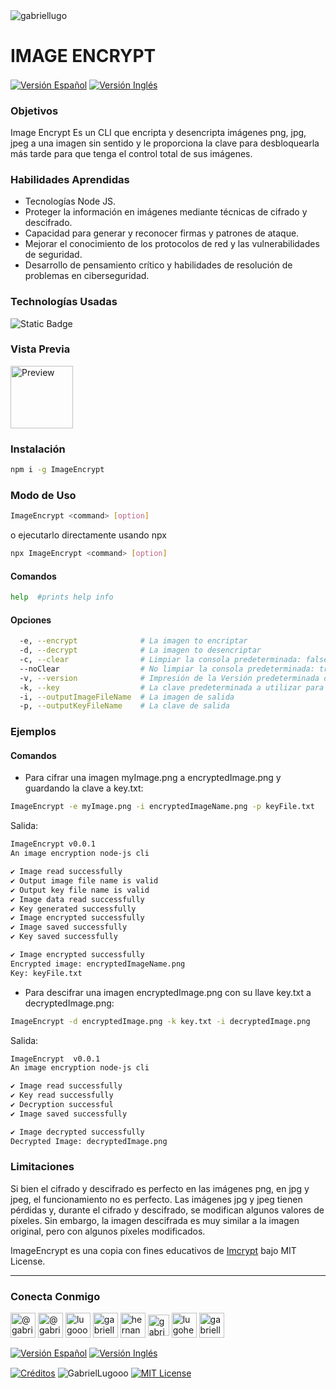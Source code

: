 <img align="center" src="https://media.licdn.com/dms/image/v2/D4D16AQGUNxQ7NSC05A/profile-displaybackgroundimage-shrink_350_1400/profile-displaybackgroundimage-shrink_350_1400/0/1738695150340?e=1744243200&v=beta&t=oXX-ixT9bR3dJcYCLv4KBs5wjKFoeP0524kFGHQMYmQ" alt="gabriellugo" />

# IMAGE ENCRYPT

<a href="https://github.com/GabrielLugooo/Image-Encrypt/blob/main/README%20Spanish.md" target="_blank" rel="noreferrer noopener"> <img align="center" src="https://img.shields.io/badge/ImageEncrypt%20%20Versión%20Español-000000" alt="Versión Español" /></a>
<a href="https://github.com/GabrielLugooo/Image-Encrypt" target="_blank" rel="noreferrer noopener"> <img align="center" src="https://img.shields.io/badge/ImageEncrypt%20Versión%20Inglés-green" alt="Versión Inglés" /></a>

### Objetivos

Image Encrypt Es un CLI que encripta y desencripta imágenes png, jpg, jpeg a una imagen sin sentido y le proporciona la clave para desbloquearla más tarde para que tenga el control total de sus imágenes.

### Habilidades Aprendidas

- Tecnologías Node JS.
- Proteger la información en imágenes mediante técnicas de cifrado y descifrado.
- Capacidad para generar y reconocer firmas y patrones de ataque.
- Mejorar el conocimiento de los protocolos de red y las vulnerabilidades de seguridad.
- Desarrollo de pensamiento crítico y habilidades de resolución de problemas en ciberseguridad.

### Technologías Usadas

![Static Badge](https://img.shields.io/badge/Node.JS-000000?logo=nodedotjs&logoSize=auto)

### Vista Previa

<a href="https://ibb.co/C0qF3fJ" target="_blank" rel="noreferrer noopener"><img align="center" src="https://i.ibb.co/5cdVgPY/Screenshot-2021-12-16-at-2-11-16-PM.png" alt="Preview" height="100" ></a>

### Instalación

```sh
npm i -g ImageEncrypt
```

### Modo de Uso

```sh
ImageEncrypt <command> [option]
```

o ejecutarlo directamente usando npx

```sh
npx ImageEncrypt <command> [option]
```

#### Comandos

```sh
help  #prints help info
```

#### Opciones

```sh
  -e, --encrypt              # La imagen to encriptar
  -d, --decrypt              # La imagen to desencriptar
  -c, --clear                # Limpiar la consola predeterminada: false
  --noClear                  # No limpiar la consola predeterminada: true
  -v, --version              # Impresión de la Versión predeterminada de la CLI: false
  -k, --key                  # La clave predeterminada a utilizar para el descifrado: false
  -i, --outputImageFileName  # La imagen de salida
  -p, --outputKeyFileName    # La clave de salida
```

### Ejemplos

#### Comandos

- Para cifrar una imagen myImage.png a encryptedImage.png y guardando la clave a key.txt:

```sh
ImageEncrypt -e myImage.png -i encryptedImageName.png -p keyFile.txt
```

Salida:

```sh
ImageEncrypt v0.0.1
An image encryption node-js cli

✔ Image read successfully
✔ Output image file name is valid
✔ Output key file name is valid
✔ Image data read successfully
✔ Key generated successfully
✔ Image encrypted successfully
✔ Image saved successfully
✔ Key saved successfully

✔ Image encrypted successfully  
Encrypted image: encryptedImageName.png
Key: keyFile.txt
```

- Para descifrar una imagen encryptedImage.png con su llave key.txt a decryptedImage.png:

```sh
ImageEncrypt -d encryptedImage.png -k key.txt -i decryptedImage.png
```

Salida:

```sh
ImageEncrypt  v0.0.1
An image encryption node-js cli

✔ Image read successfully
✔ Key read successfully
✔ Decryption successful
✔ Image saved successfully

✔ Image decrypted successfully
Decrypted Image: decryptedImage.png
```

### Limitaciones

Si bien el cifrado y descifrado es perfecto en las imágenes png, en jpg y jpeg, el funcionamiento no es perfecto. Las imágenes jpg y jpeg tienen pérdidas y, durante el cifrado y descifrado, se modifican algunos valores de píxeles. Sin embargo, la imagen descifrada es muy similar a la imagen original, pero con algunos píxeles modificados.

ImageEncrypt es una copia con fines educativos de <a href="https://github.com/theninza/imcrypt">Imcrypt</a> bajo MIT License.

----

<h3 align="left">Conecta Conmigo</h3>

<p align="left">
<a href="https://www.youtube.com/@gabriellugooo" target="_blank" rel="noreferrer noopener"> <img align="center" src="https://img.icons8.com/?size=50&id=55200&format=png" alt="@gabriellugooo" height="40" width="40" /></a>
<a href="http://www.tiktok.com/@gabriellugooo" target="_blank" rel="noreferrer noopener"> <img align="center" src="https://img.icons8.com/?size=50&id=118638&format=png" alt="@gabriellugooo" height="40" width="40" /></a>
<a href="https://instagram.com/lugooogabriel" target="_blank" rel="noreferrer noopener"> <img align="center" src="https://img.icons8.com/?size=50&id=32309&format=png" alt="lugooogabriel" height="40" width="40" /></a>
<a href="https://twitter.com/gabriellugo__" target="_blank" rel="noreferrer noopener"> <img align="center" src="https://img.icons8.com/?size=50&id=phOKFKYpe00C&format=png" alt="gabriellugo__" height="40" width="40" /></a>
<a href="https://www.linkedin.com/in/hernando-gabriel-lugo" target="_blank" rel="noreferrer noopener"> <img align="center" src="https://img.icons8.com/?size=50&id=8808&format=png" alt="hernando-gabriel-lugo" height="40" width="40" /></a>
<a href="https://github.com/GabrielLugooo" target="_blank" rel="noreferrer noopener"> <img align="center" src="https://img.icons8.com/?size=80&id=AngkmzgE6d3E&format=png" alt="gabriellugooo" height="34" width="34" /></a>
<a href="mailto:lugohernandogabriel@gmail.com"> <img align="center" src="https://img.icons8.com/?size=50&id=38036&format=png" alt="lugohernandogabriel@gmail.com" height="40" width="40" /></a>
<a href="https://linktr.ee/gabriellugooo" target="_blank" rel="noreferrer noopener"> <img align="center" src="https://simpleicons.org/icons/linktree.svg" alt="gabriellugooo" height="40" width="40" /></a>
</p>

<p align="left">
<a href="https://github.com/GabrielLugooo/GabrielLugooo/blob/main/Readme%20Spanish.md" target="_blank" rel="noreferrer noopener"> <img align="center" src="https://img.shields.io/badge/Versión%20Español-000000" alt="Versión Español" /></a>
<a href="https://github.com/GabrielLugooo/GabrielLugooo/blob/main/README.md" target="_blank" rel="noreferrer noopener"> <img align="center" src="https://img.shields.io/badge/Versión%20Inglés-Green" alt="Versión Inglés" /></a>

</p>

<a href="https://linktr.ee/gabriellugooo" target="_blank" rel="noreferrer noopener"> <img align="center" src="https://img.shields.io/badge/Créditos-Gabriel%20Lugo-green" alt="Créditos" /></a>
<img align="center" src="https://komarev.com/ghpvc/?username=GabrielLugoo&label=Vistas%20del%20Perfil&color=green&base=2000" alt="GabrielLugooo" />
<a href="" target="_blank" rel="noreferrer noopener"> <img align="center" src="https://img.shields.io/badge/License-MIT-green" alt="MIT License" /></a>
